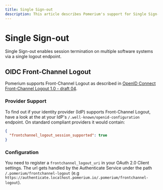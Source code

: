 ```yaml
---
title: Single Sign-out
description: This article describes Pomerium's support for Single Sign-out according to OpenID Connect Front-Channel Logout 1.0.
---
```


# Single Sign-out

Single Sign-out enables session termination on multiple software systems via a single logout endpoint.

## OIDC Front-Channel Logout

Pomerium supports Front-Channel Logout as described in [OpenID Connect Front-Channel Logout 1.0 - draft 04](https://openid.net/specs/openid-connect-frontchannel-1_0.html).

### Provider Support

To find out if your identity provider (IdP) supports Front-Channel Logout, have a look at the at your IdP's `/.well-known/openid-configuration` endpoint. On standard compliant providers it would contain:

```json
{
  "frontchannel_logout_session_supported": true
}
```

### Configuration

You need to register a `frontchannel_logout_uri` in your OAuth 2.0 Client settings. The url gets handled by the Authenticate Service under the path `/.pomerium/frontchannel-logout` (e.g `https://authenticate.localhost.pomerium.io/.pomerium/frontchannel-logout`).
